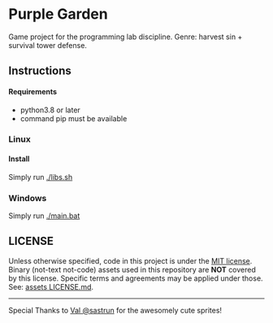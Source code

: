 # Purple Garden
Game project for the programming lab discipline. Genre: harvest sin + survival tower defense.


## Instructions

#### Requirements

* python3.8 or later
* command pip must be available

### Linux

#### Install

Simply run [./libs.sh](./libs.sh)

### Windows

Simply run [./main.bat](./main.bat)

## LICENSE

Unless otherwise specified, code in this project is under the [MIT license](LICENSE.md). Binary
(not-text not-code) assets used in this repository are **NOT** covered by this license. Specific
terms and agreements may be applied under those. See: [assets LICENSE.md](assets/LICENSE.md).

-----

Special Thanks to [Val @sastrun](https://twitter.com/sastrun) for the awesomely cute sprites!
